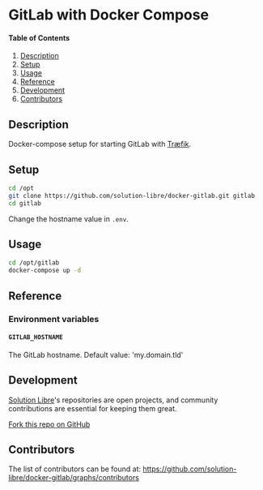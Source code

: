 # GitLab with Docker Compose

#### Table of Contents

1. [Description](#module-description)
2. [Setup](#setup)
3. [Usage](#usage)
4. [Reference](#reference)
5. [Development](#development)
6. [Contributors](#contributors)

## Description

Docker-compose setup for starting GitLab with [Træfik](https://traefik.io/).

## Setup

```sh
cd /opt
git clone https://github.com/solution-libre/docker-gitlab.git gitlab
cd gitlab
```

Change the hostname value in `.env`.

## Usage

```sh
cd /opt/gitlab
docker-compose up -d
```

## Reference

### Environment variables

#### `GITLAB_HOSTNAME`

The GitLab hostname. Default value: 'my.domain.tld'

## Development

[Solution Libre](https://www.solution-libre.fr)'s repositories are open projects, and community contributions are essential for keeping them great.


[Fork this repo on GitHub](https://github.com/solution-libre/docker-gitlab/fork)

## Contributors

The list of contributors can be found at: https://github.com/solution-libre/docker-gitlab/graphs/contributors
